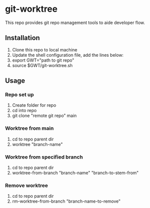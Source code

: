 # git-worktree

This repo provides git repo management tools to aide developer flow.

## Installation
1. Clone this repo to local machine
2. Update the shell configuration file, add the lines below:
  1. export GWT="path to git repo"
  2. source $GWT/git-worktree.sh

## Usage
### Repo set up
1. Create folder for repo
2. cd into repo
3. git clone "remote git repo" main

### Worktree from main
1. cd to repo parent dir
2. worktree "branch-name"

### Worktree from specified branch
1. cd to repo parent dir
2. worktree-from-branch "branch-name" "branch-to-stem-from"

### Remove worktree
1. cd to repo parent dir
2. rm-worktree-from-branch "branch-name-to-remove"
